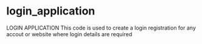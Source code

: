# login_application
LOGIN APPLICATION
This code is used to create a login registration for any accout 
or website where login details are required
